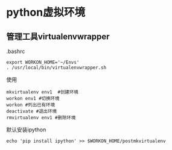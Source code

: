 python虚拟环境
==============
管理工具virtualenvwrapper
-------------------------
.bashrc

    export WORKON_HOME='~/Envs'
    . /usr/local/bin/virtualenvwrapper.sh

使用

    mkvirtualenv env1  #创建环境
    workon env1 #切换环境
    workon #列出已有环境
    deactivate #退出环境
    rmvirtualenv env1 #删除环境

默认安装ipython

    echo 'pip install ipython' >> $WORKON_HOME/postmkvirtualenv